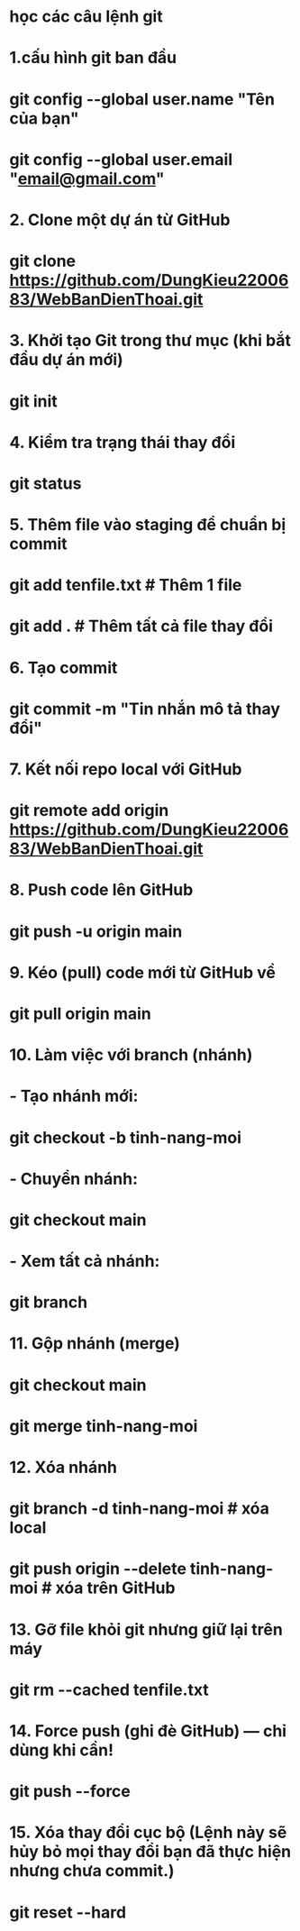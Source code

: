 # học các câu lệnh git


# 1.cấu hình git ban đầu
# git config --global user.name "Tên của bạn"
# git config --global user.email "email@gmail.com"


# 2. Clone một dự án từ GitHub
# git clone https://github.com/DungKieu2200683/WebBanDienThoai.git


# 3. Khởi tạo Git trong thư mục (khi bắt đầu dự án mới)
# git init


# 4. Kiểm tra trạng thái thay đổi
# git status


# 5. Thêm file vào staging để chuẩn bị commit
# git add tenfile.txt         # Thêm 1 file
# git add .                   # Thêm tất cả file thay đổi


# 6. Tạo commit
# git commit -m "Tin nhắn mô tả thay đổi"


# 7. Kết nối repo local với GitHub
# git remote add origin https://github.com/DungKieu2200683/WebBanDienThoai.git


# 8. Push code lên GitHub
# git push -u origin main


# 9. Kéo (pull) code mới từ GitHub về
# git pull origin main


# 10. Làm việc với branch (nhánh)
# - Tạo nhánh mới:
# git checkout -b tinh-nang-moi

# - Chuyển nhánh:
# git checkout main

# - Xem tất cả nhánh:
# git branch


# 11. Gộp nhánh (merge)
# git checkout main
# git merge tinh-nang-moi


# 12. Xóa nhánh
# git branch -d tinh-nang-moi       # xóa local
# git push origin --delete tinh-nang-moi  # xóa trên GitHub


# 13. Gỡ file khỏi git nhưng giữ lại trên máy
# git rm --cached tenfile.txt


# 14. Force push (ghi đè GitHub) — chỉ dùng khi cần!
# git push --force

# 15.  Xóa thay đổi cục bộ (Lệnh này sẽ hủy bỏ mọi thay đổi bạn đã thực hiện nhưng chưa commit.)
# git reset --hard



